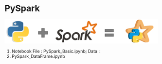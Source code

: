# PySpark

<img src="PySpark.png" >

1. Notebook File : PySpark_Basic.ipynb; Data :
2. PySpark_DataFrame.ipynb
